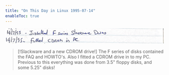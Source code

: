 ```yaml
---
title: "On This Day in Linux 1995-07-14"
enableToc: true
---
```

![](Attachments/Screenshot%202022-10-28%20at%2023.36.54.jpg)

>[!Slackware and a new CDROM drive!]
>The F series of disks contained the  FAQ and HOWTO's. Also I fitted a CDROM drive in to my PC. Previous to this everything was done from 3.5" floppy disks, and some 5.25" disks!